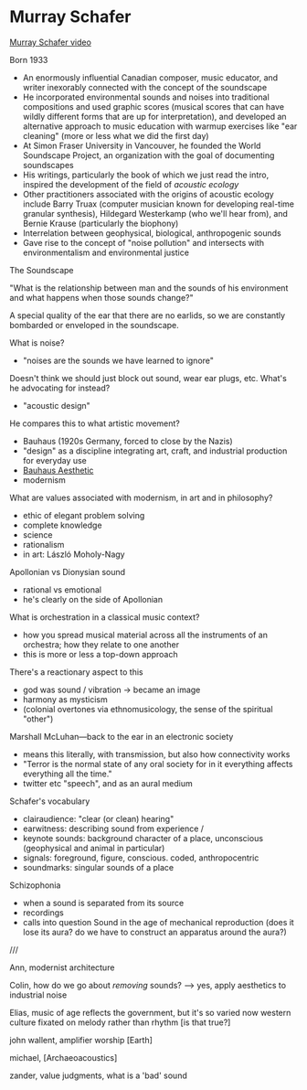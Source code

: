 # Murray Schafer

[Murray Schafer video](media/schafer.mp4)

Born 1933
- An enormously influential Canadian composer, music educator, and writer inexorably connected with the concept of the soundscape
- He incorporated environmental sounds and noises into traditional compositions and used graphic scores (musical scores that can have wildly different forms that are up for interpretation), and developed an alternative approach to music education with warmup exercises like "ear cleaning" (more or less what we did the first day)
- At Simon Fraser University in Vancouver, he founded the World Soundscape Project, an organization with the goal of documenting soundscapes
- His writings, particularly the book of which we just read the intro, inspired the development of the field of _acoustic ecology_
- Other practitioners associated with the origins of acoustic ecology include Barry Truax (computer musician known for developing real-time granular synthesis), Hildegard Westerkamp (who we'll hear from), and Bernie Krause (particularly the biophony)
- Interrelation between geophysical, biological, anthropogenic sounds
- Gave rise to the concept of "noise pollution" and intersects with environmentalism and environmental justice


The Soundscape

"What is the relationship between man and the sounds of his environment and what happens when those sounds change?"

A special quality of the ear that there are no earlids, so we are constantly bombarded or enveloped in the soundscape.

What is noise?
- "noises are the sounds we have learned to ignore"

Doesn't think we should just block out sound, wear ear plugs, etc. What's he advocating for instead?
- "acoustic design"

He compares this to what artistic movement?
- Bauhaus (1920s Germany, forced to close by the Nazis)
- "design" as a discipline integrating art, craft, and industrial production for everyday use
- [Bauhaus Aesthetic](https://www.google.com/search?q=bauhaus+aesthetic&client=safari&rls=en&source=lnms&tbm=isch&sa=X&ved=2ahUKEwiRpcmhra7uAhXoHDQIHfy9DkMQ_AUoAXoECBQQAw&biw=1206&bih=650)
- modernism

What are values associated with modernism, in art and in philosophy?
- ethic of elegant problem solving
- complete knowledge
- science
- rationalism
- in art: László Moholy-Nagy

Apollonian vs Dionysian sound
- rational vs emotional
- he's clearly on the side of Apollonian

What is orchestration in a classical music context?
- how you spread musical material across all the instruments of an orchestra; how they relate to one another
- this is more or less a top-down approach

There's a reactionary aspect to this
- god was sound / vibration -> became an image
- harmony as mysticism
- (colonial overtones via ethnomusicology, the sense of the spiritual "other")

Marshall McLuhan—back to the ear in an electronic society
- means this literally, with transmission, but also how connectivity works
- "Terror is the normal state of any oral society for in it everything affects everything all the time."
- twitter etc "speech", and as an aural medium


Schafer's vocabulary
- clairaudience: "clear (or clean) hearing"
- earwitness: describing sound from experience
/
- keynote sounds: background character of a place, unconscious (geophysical and animal in particular)
- signals: foreground, figure, conscious. coded, anthropocentric
- soundmarks: singular sounds of a place


Schizophonia
- when a sound is separated from its source
- recordings
- calls into question Sound in the age of mechanical reproduction (does it lose its aura? do we have to construct an apparatus around the aura?)



///

Ann, modernist architecture

Colin, how do we go about _removing_ sounds? --> yes, apply aesthetics to industrial noise

Elias, music of age reflects the government, but it's so varied now
western culture fixated on melody rather than rhythm [is that true?]

john wallent, amplifier worship [Earth]


michael, [Archaeoacoustics]

zander, value judgments, what is a 'bad' sound
